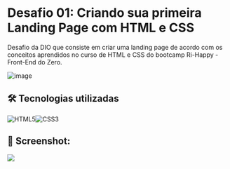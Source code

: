 # Desafio 01: Criando sua primeira Landing Page com HTML e CSS

Desafio da DIO que consiste em criar uma landing page de acordo com os conceitos aprendidos no curso de HTML e CSS do bootcamp Ri-Happy - Front-End do Zero.

![image](https://user-images.githubusercontent.com/55519539/183538055-6cce606c-7d1d-4d15-a4be-ffeb5b37c956.png)

## 🛠 Tecnologias utilizadas

![HTML5](https://img.shields.io/badge/HTML5-E34F26?style=for-the-badge&logo=html5&logoColor=white)![CSS3](https://img.shields.io/badge/CSS3-1572B6?style=for-the-badge&logo=css3&logoColor=white)

## 📄 Screenshot:

<img src="trilha-css-desafio-01/landing_page_dio.png"/>

